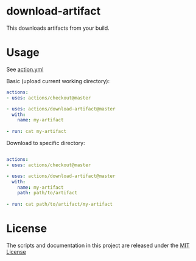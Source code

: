# download-artifact

This downloads artifacts from your build.

# Usage

See [action.yml](action.yml)

Basic (upload current working directory):
```yaml
actions:
- uses: actions/checkout@master

- uses: actions/download-artifact@master
  with:
    name: my-artifact
    
- run: cat my-artifact
```

Download to specific directory:
```yaml

actions:
- uses: actions/checkout@master

- uses: actions/download-artifact@master
  with:
    name: my-artifact
    path: path/to/artifact
    
- run: cat path/to/artifact/my-artifact
```

# License

The scripts and documentation in this project are released under the [MIT License](LICENSE)
